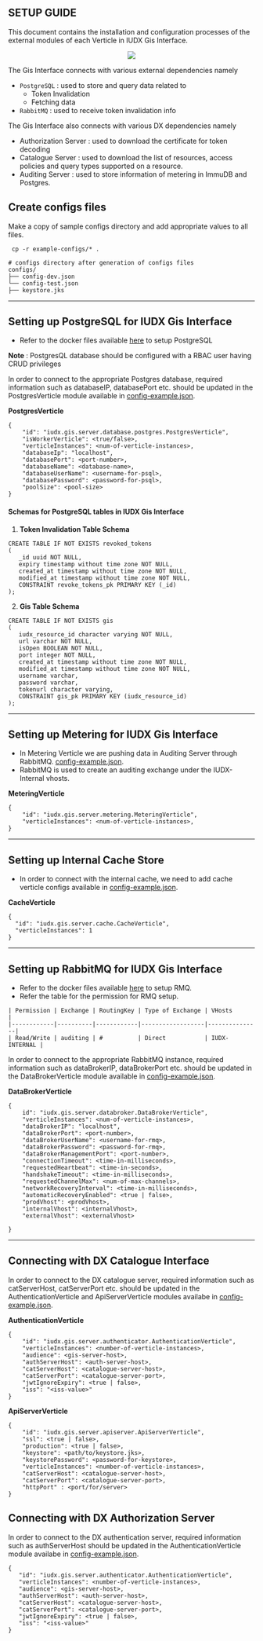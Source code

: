 SETUP GUIDE
----

This document contains the installation and configuration processes
of the external modules of each Verticle in IUDX Gis Interface.

<p align="center">
<img src="./docs/gis_server_overview.png">
</p>

The Gis Interface connects with various external dependencies namely
- `PostgreSQL` :  used to store and query data related to
  - Token Invalidation
  - Fetching data
- `RabbitMQ` : used to receive token invalidation info

  
  
The Gis Interface also connects with various DX dependencies namely
- Authorization Server : used to download the certificate for token decoding
- Catalogue Server : used to download the list of resources, access policies and query types supported on a resource.
- Auditing Server : used to store information of metering in ImmuDB and Postgres.

## Create configs files

Make a copy of sample configs directory and add appropriate values to all files.

```console
 cp -r example-configs/* .
```

```
# configs directory after generation of configs files
configs/
├── config-dev.json
└── config-test.json
├── keystore.jks
```

----

## Setting up PostgreSQL for IUDX Gis Interface
-  Refer to the docker files available [here](https://github.com/datakaveri/iudx-deployment/blob/master/Docker-Swarm-deployment/single-node/postgres) to setup PostgreSQL

**Note** : PostgresQL database should be configured with a RBAC user having CRUD privileges

In order to connect to the appropriate Postgres database, required information such as databaseIP, databasePort etc. should be updated in the PostgresVerticle module available in [config-example.json](example-configs/config-dev.json).

**PostgresVerticle**
```
{
    "id": "iudx.gis.server.database.postgres.PostgresVerticle",
    "isWorkerVerticle": <true/false>,
    "verticleInstances": <num-of-verticle-instances>,
    "databaseIp": "localhost",
    "databasePort": <port-number>,
    "databaseName": <database-name>,
    "databaseUserName": <username-for-psql>,
    "databasePassword": <password-for-psql>,
    "poolSize": <pool-size>
}

```
#### Schemas for PostgreSQL tables in IUDX Gis Interface
1. **Token Invalidation Table Schema**
```
CREATE TABLE IF NOT EXISTS revoked_tokens
(
   _id uuid NOT NULL,
   expiry timestamp without time zone NOT NULL,
   created_at timestamp without time zone NOT NULL,
   modified_at timestamp without time zone NOT NULL,
   CONSTRAINT revoke_tokens_pk PRIMARY KEY (_id)
);
```

2. **Gis Table Schema**
```
CREATE TABLE IF NOT EXISTS gis
(
   iudx_resource_id character varying NOT NULL,
   url varchar NOT NULL,
   isOpen BOOLEAN NOT NULL,
   port integer NOT NULL,
   created_at timestamp without time zone NOT NULL,
   modified_at timestamp without time zone NOT NULL,
   username varchar,
   password varchar,
   tokenurl character varying,
   CONSTRAINT gis_pk PRIMARY KEY (iudx_resource_id)
);
```
----

## Setting up Metering for IUDX Gis Interface
- In Metering Verticle we are pushing data in Auditing Server through RabbitMQ. [config-example.json](example-configs/config-dev.json).
- RabbitMQ is used to create an auditing exchange under the IUDX-Internal vhosts.

**MeteringVerticle**

```
{
    "id": "iudx.gis.server.metering.MeteringVerticle",
    "verticleInstances": <num-of-verticle-instances>,
}
```

----

## Setting up Internal Cache Store
- In order to connect with the internal cache, we need to add cache verticle configs available in [config-example.json](example-configs/config-dev.json).

**CacheVerticle**

```
{
  "id": "iudx.gis.server.cache.CacheVerticle",
  "verticleInstances": 1
}
```

----

## Setting up RabbitMQ for IUDX Gis Interface
- Refer to the docker files available [here](https://github.com/datakaveri/iudx-deployment/blob/master/Docker-Swarm-deployment/single-node/databroker) to setup RMQ.
- Refer the table for the permission for RMQ setup.

```
| Permission | Exchange | RoutingKey | Type of Exchange | VHosts        |
|------------|----------|------------|------------------|---------------|
| Read/Write | auditing | #          | Direct           | IUDX-INTERNAL |
```

In order to connect to the appropriate RabbitMQ instance, required information such as dataBrokerIP, dataBrokerPort etc. should be updated in the DataBrokerVerticle module available in [config-example.json](example-configs/config-dev.json).

**DataBrokerVerticle**
```
{
    id": "iudx.gis.server.databroker.DataBrokerVerticle",
    "verticleInstances": <num-of-verticle-instances>,
    "dataBrokerIP": "localhost",
    "dataBrokerPort": <port-number>,
    "dataBrokerUserName": <username-for-rmq>,
    "dataBrokerPassword": <password-for-rmq>,
    "dataBrokerManagementPort": <port-number>,
    "connectionTimeout": <time-in-milliseconds>,
    "requestedHeartbeat": <time-in-seconds>,
    "handshakeTimeout": <time-in-milliseconds>,
    "requestedChannelMax": <num-of-max-channels>,
    "networkRecoveryInterval": <time-in-milliseconds>,
    "automaticRecoveryEnabled": <true | false>,
    "prodVhost": <prodVhost>,
    "internalVhost": <internalVhost>,
    "externalVhost": <externalVhost>
    
}
```

----
## Connecting with DX Catalogue Interface

In order to connect to the DX catalogue server, required information such as catServerHost, catServerPort etc. should be updated in the AuthenticationVerticle and ApiServerVerticle modules availabe in [config-example.json](example-configs/config-dev.json).

**AuthenticationVerticle**
```
{
    "id": "iudx.gis.server.authenticator.AuthenticationVerticle",
    "verticleInstances": <number-of-verticle-instances>,
    "audience": <gis-server-host>,
    "authServerHost": <auth-server-host>,
    "catServerHost": <catalogue-server-host>,
    "catServerPort": <catalogue-server-port>,
    "jwtIgnoreExpiry": <true | false>,
    "iss": "<iss-value>"
}
```

**ApiServerVerticle**
```
{
    "id": "iudx.gis.server.apiserver.ApiServerVerticle",
    "ssl": <true | false>,
    "production": <true | false>,
    "keystore": <path/to/keystore.jks>,
    "keystorePassword": <password-for-keystore>,
    "verticleInstances": <number-of-verticle-instances>,
    "catServerHost": <catalogue-server-host>,
    "catServerPort": <catalogue-server-port>,
    "httpPort" : <port/for/server>
}
```

## Connecting with DX Authorization Server

In order to connect to the DX authentication server, required information such as authServerHost should be updated in the AuthenticationVerticle module availabe in [config-example.json](example-configs/config-dev.json).
```
{
   "id": "iudx.gis.server.authenticator.AuthenticationVerticle",
   "verticleInstances": <number-of-verticle-instances>,
   "audience": <gis-server-host>,
   "authServerHost": <auth-server-host>,
   "catServerHost": <catalogue-server-host>,
   "catServerPort": <catalogue-server-port>,
   "jwtIgnoreExpiry": <true | false>,
   "iss": "<iss-value>"
}
```
